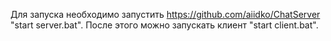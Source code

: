 Для запуска необходимо запустить https://github.com/aiidko/ChatServer "start server.bat". После этого можно запускать клиент "start client.bat".
